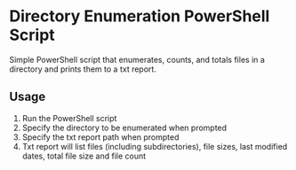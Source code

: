 # Directory Enumeration PowerShell Script
Simple PowerShell script that enumerates, counts, and totals files in a directory and prints them to a txt report.

## Usage
1. Run the PowerShell script
2. Specify the directory to be enumerated when prompted
3. Specify the txt report path when prompted
4. Txt report will list files (including subdirectories), file sizes, last modified dates, total file size and file count